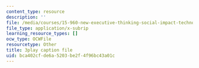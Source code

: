 ```yaml
---
content_type: resource
description: ''
file: /media/courses/15-960-new-executive-thinking-social-impact-technology-projects-fall-2017-spring-2018/bca402cfde6a5203be2f4f96bc43a01c_HaySEpWEsdU.vtt
file_type: application/x-subrip
learning_resource_types: []
ocw_type: OCWFile
resourcetype: Other
title: 3play caption file
uid: bca402cf-de6a-5203-be2f-4f96bc43a01c
---
```

